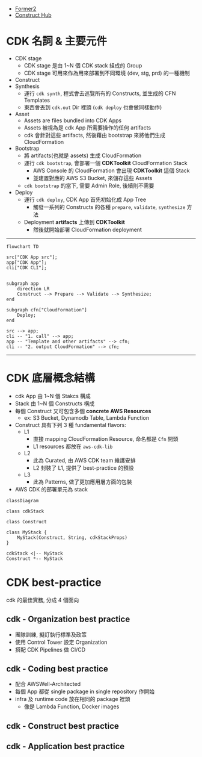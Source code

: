 - [Former2](https://former2.com/#section-outputs-cdkv2)
- [Construct Hub](https://constructs.dev/)

# CDK 名詞 & 主要元件

- CDK stage
  - CDK stage 是由 1~N 個 CDK stack 組成的 Group
  - CDK stage 可用來作為用來部署到不同環境 (dev, stg, prd) 的一種機制
- Construct
- Synthesis
  - 運行 `cdk synth`, 程式會去巡覽所有的 Constructs, 並生成的 CFN Templates
  - 東西會丟到 `cdk.out` Dir 裡頭 (`cdk deploy` 也會做同樣動作)
- Asset
  - Assets are files bundled into CDK Apps
  - Assets 被視為是 cdk App 所需要操作的任何 artifacts
  - cdk 會針對這些 artifacts, 然後藉由 bootstrap 來將他們生成 CloudFormation
- Bootstrap
  - 將 artifacts(也就是 assets) 生成 CloudFormation
  - 運行 `cdk bootstrap`, 會部署一個 **CDKToolkit** CloudFormation Stack
    - AWS Console 的 CloudFormation 會出現 **CDKToolkit** 這個 Stack
    - 並建置對應的 AWS S3 Bucket, 來儲存這些 Assets
  - `cdk bootstrap` 的當下, 需要 Admin Role, 後續則不需要
- Deploy
  - 運行 `cdk deploy`, CDK App 首先初始化成 App Tree
    - 觸發一系列的 Constructs 的各種 `prepare`, `validate`, `synthesize` 方法
  - Deployment **artifacts** 上傳到 **CDKToolkit**
    - 然後就開始部署 CloudFormation deployment

---

```mermaid
flowchart TD

src["CDK App src"];
app["CDK App"];
cli["CDK CLI"];


subgraph app
    direction LR
    Construct --> Prepare --> Validate --> Synthesize;
end

subgraph cfn["CloudFormation"]
    Deploy;
end

src --> app;
cli -- "1. call" --> app;
app -- "Template and other artifacts" --> cfn;
cli -- "2. output CloudFormation" --> cfn;
```

---

# CDK 底層概念結構

- cdk App 由 1~N 個 Stakcs 構成
- Stack 由 1~N 個 Constructs 構成
- 每個 Construct 又可包含多個 **concrete AWS Resources**
  - ex: S3 Bucket, Dynamodb Table, Lambda Function
- Construct 具有下列 3 種 fundamental flavors:
  - L1
    - 直接 mapping CloudFormation Resource, 命名都是 `Cfn` 開頭
    - L1 resources 都放在 `aws-cdk-lib`
  - L2
    - 此為 Curated, 由 AWS CDK team 維護安排
    - L2 封裝了 L1, 提供了 best-practice 的預設
  - L3
    - 此為 Patterns, 做了更加應用層方面的包裝
- AWS CDK 的部署單元為 stack

```mermaid
classDiagram

class cdkStack

class Construct

class MyStack {
    MyStack(Construct, String, cdkStackProps)
}

cdkStack <|-- MyStack
Construct *-- MyStack
```

# CDK best-practice

cdk 的最佳實務, 分成 4 個面向

## cdk - Organization best practice

- 團隊訓練, 擬訂執行標準及政策
- 使用 Control Tower 設定 Organization
- 搭配 CDK Pipelines 做 CI/CD

## cdk - Coding best practice

- 配合 AWSWell-Architected
- 每個 App 都從 single package in single repository 作開始
- infra 及 runtime code 放在相同的 package 裡頭
  - 像是 Lambda Function, Docker images

## cdk - Construct best practice

## cdk - Application best practice
